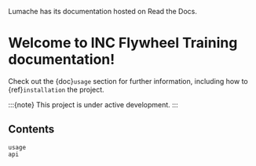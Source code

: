 Lumache has its documentation hosted on Read the Docs.

# Welcome to INC Flywheel Training documentation!


Check out the {doc}`usage` section for further information, including
how to {ref}`installation` the project.

:::{note}
This project is under active development.
:::

## Contents

```{toctree}
usage
api
```
